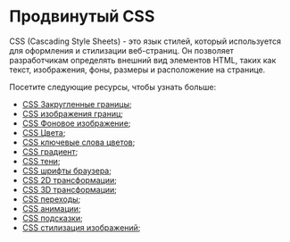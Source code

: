 # Продвинутый CSS

CSS (Cascading Style Sheets) - это язык стилей, который используется для оформления и стилизации веб-страниц. Он позволяет разработчикам определять внешний вид элементов HTML, таких как текст, изображения, фоны, размеры и расположение на странице.

Посетите следующие ресурсы, чтобы узнать больше:

- [CSS Закругленные границы](3.1%20CSS%20Border%20Radius/README.md);
- [CSS изображения границ](3.2%20CSS%20Border%20Images/README.md);
- [CSS Фоновое изображение](3.3%20CSS%20Backgrounds/README.md);
- [CSS Цвета](3.4%20CSS%20Colors/README.md);
- [CSS ключевые слова цветов](3.5%20CSS%20Color%20Keywords/README.md);
- [CSS градиент](3.6%20CSS%20Gradients/README.md);
- [CSS тени](3.7%20CSS%20Shadows/README.md);
- [CSS шрифты браузера](3.8%20CSS%20Web%20Fonts/README.md);
- [CSS 2D трансформации](3.9%20CSS%202D%20Transforms/README.md);
- [CSS 3D трансформации](3.10%20CSS%203D%20Transforms/README.md);
- [CSS переходы](3.11%20CSS%20Transitions/README.md);
- [CSS анимации](3.12%20CSS%20Animations/README.md);
- [CSS подсказки](3.13%20CSS%20Tooltip/README.md);
- [CSS стилизация изображений](3.14%20CSS%20Styling%20Images/README.md);